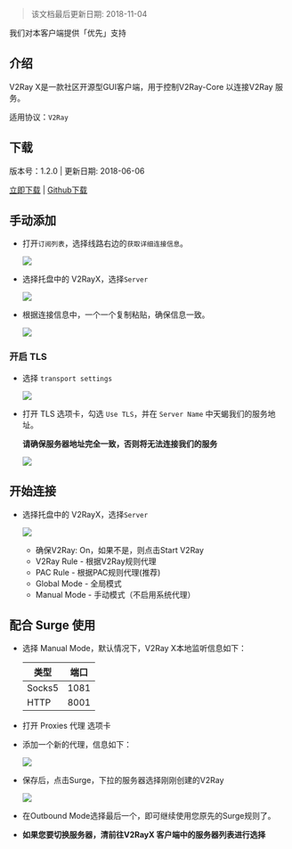 > 该文档最后更新日期: 2018-11-04

<p class="info">我们对本客户端提供「优先」支持</p>

## 介绍

V2Ray X是一款社区开源型GUI客户端，用于控制V2Ray-Core 以连接V2Ray 服务。

适用协议：`V2Ray`

## 下载

版本号：1.2.0 | 更新日期: 2018-06-06

[立即下载](https://dl.niconode.net/client/V2RayX.app.zip) | [Github下载](https://github.com/Cenmrev/V2RayX/releases/download/v1.2.0/V2RayX.app.zip)

## 手动添加

- 打开`订阅列表`，选择线路右边的`获取详细连接信息`。

	![](https://img.niconode.net/2018060611554434584wrF66J5RHF8UoNe.png)

- 选择托盘中的 V2RayX，选择`Server`

	![](https://img.niconode.net/2018060614090518999jkUFg39A9Ousnyg.png)

- 根据连接信息中，一个一个复制粘贴，确保信息一致。

	![](https://img.niconode.net/2018060614095842623BQEtYFVODoM0Dxc.png)
	
### 开启 TLS

- 选择 `transport settings`

	![](https://img.niconode.net/2018110504030133949IcV8mqmvZOefCjA.png)
	
- 打开 TLS 选项卡，勾选 `Use TLS`，并在 `Server Name` 中天蝎我们的服务地址。

	**请确保服务器地址完全一致，否则将无法连接我们的服务**

	![](https://img.niconode.net/20181105040345809354VH9VdAZbvOFIm3.png)

## 开始连接

- 选择托盘中的 V2RayX，选择`Server`

	![](https://img.niconode.net/2018060614090518999jkUFg39A9Ousnyg.png)

	- 确保V2Ray: On，如果不是，则点击Start V2Ray
	- V2Ray Rule - 根据V2Ray规则代理
	- PAC Rule - 根据PAC规则代理(推荐)
	- Global Mode - 全局模式
	- Manual Mode - 手动模式（不启用系统代理）

## 配合 Surge 使用

- 选择 Manual Mode，默认情况下，V2Ray X本地监听信息如下：

	|类型|端口|
	|---|---|
	|Socks5|1081|
	|HTTP|8001|
	
- 打开 Proxies 代理 选项卡

- 添加一个新的代理，信息如下：

	![](https://img.niconode.net/2018110504113875927KuDEQYj4Hu3e68A.png)

- 保存后，点击Surge，下拉的服务器选择刚刚创建的V2Ray

	![](https://img.niconode.net/2018110504135320926v5gczuAYKKaBWTy.png)
	
- 在Outbound Mode选择最后一个，即可继续使用您原先的Surge规则了。

- **如果您要切换服务器，清前往V2RayX 客户端中的服务器列表进行选择**
